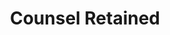 ---
title: Counsel Retained
year: 1930
opening_date: 1930-04-15
closing_date: 
layout: productions
image:
image_caption:
image_credit:
playbill:
category:
details:
  Theatre: Theatre Jacksonville
cast:
  Peg Woffington: Birsa Shepard
  Edmund Burke: Carl Cesery
  Richard Greville: Charlie Tutewiler
crew:
  Director: Gertrude F. Jacobi
  Props: 
    - Jeannette Grether Borum
    - John Richard Grether
  Staging: Margaret Pumpelly
  Staging Assistant:
    - Carl Cesery
    - Martin S. Fabian
    - Ralph Cooper
external_links:
---